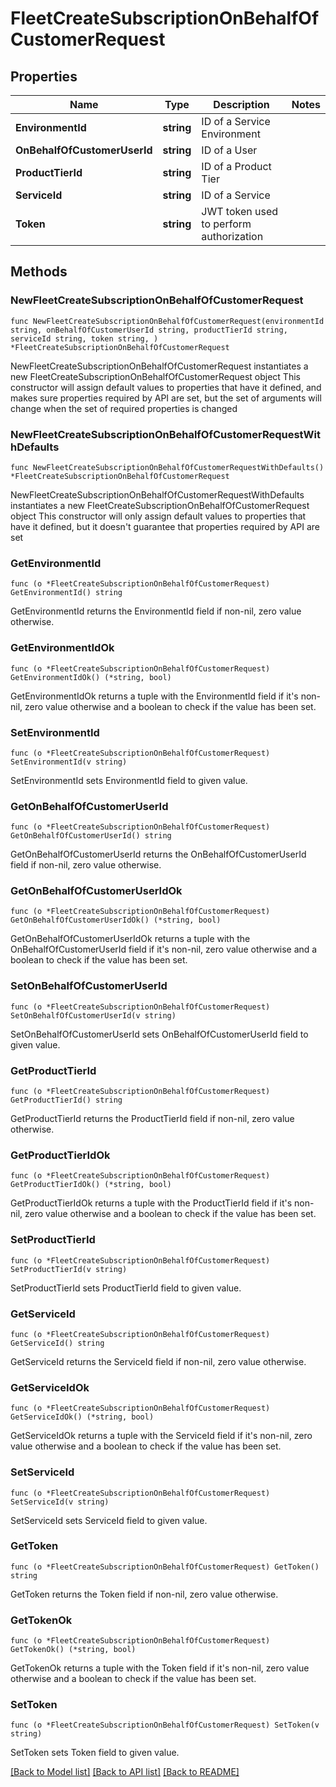 # FleetCreateSubscriptionOnBehalfOfCustomerRequest

## Properties

Name | Type | Description | Notes
------------ | ------------- | ------------- | -------------
**EnvironmentId** | **string** | ID of a Service Environment | 
**OnBehalfOfCustomerUserId** | **string** | ID of a User | 
**ProductTierId** | **string** | ID of a Product Tier | 
**ServiceId** | **string** | ID of a Service | 
**Token** | **string** | JWT token used to perform authorization | 

## Methods

### NewFleetCreateSubscriptionOnBehalfOfCustomerRequest

`func NewFleetCreateSubscriptionOnBehalfOfCustomerRequest(environmentId string, onBehalfOfCustomerUserId string, productTierId string, serviceId string, token string, ) *FleetCreateSubscriptionOnBehalfOfCustomerRequest`

NewFleetCreateSubscriptionOnBehalfOfCustomerRequest instantiates a new FleetCreateSubscriptionOnBehalfOfCustomerRequest object
This constructor will assign default values to properties that have it defined,
and makes sure properties required by API are set, but the set of arguments
will change when the set of required properties is changed

### NewFleetCreateSubscriptionOnBehalfOfCustomerRequestWithDefaults

`func NewFleetCreateSubscriptionOnBehalfOfCustomerRequestWithDefaults() *FleetCreateSubscriptionOnBehalfOfCustomerRequest`

NewFleetCreateSubscriptionOnBehalfOfCustomerRequestWithDefaults instantiates a new FleetCreateSubscriptionOnBehalfOfCustomerRequest object
This constructor will only assign default values to properties that have it defined,
but it doesn't guarantee that properties required by API are set

### GetEnvironmentId

`func (o *FleetCreateSubscriptionOnBehalfOfCustomerRequest) GetEnvironmentId() string`

GetEnvironmentId returns the EnvironmentId field if non-nil, zero value otherwise.

### GetEnvironmentIdOk

`func (o *FleetCreateSubscriptionOnBehalfOfCustomerRequest) GetEnvironmentIdOk() (*string, bool)`

GetEnvironmentIdOk returns a tuple with the EnvironmentId field if it's non-nil, zero value otherwise
and a boolean to check if the value has been set.

### SetEnvironmentId

`func (o *FleetCreateSubscriptionOnBehalfOfCustomerRequest) SetEnvironmentId(v string)`

SetEnvironmentId sets EnvironmentId field to given value.


### GetOnBehalfOfCustomerUserId

`func (o *FleetCreateSubscriptionOnBehalfOfCustomerRequest) GetOnBehalfOfCustomerUserId() string`

GetOnBehalfOfCustomerUserId returns the OnBehalfOfCustomerUserId field if non-nil, zero value otherwise.

### GetOnBehalfOfCustomerUserIdOk

`func (o *FleetCreateSubscriptionOnBehalfOfCustomerRequest) GetOnBehalfOfCustomerUserIdOk() (*string, bool)`

GetOnBehalfOfCustomerUserIdOk returns a tuple with the OnBehalfOfCustomerUserId field if it's non-nil, zero value otherwise
and a boolean to check if the value has been set.

### SetOnBehalfOfCustomerUserId

`func (o *FleetCreateSubscriptionOnBehalfOfCustomerRequest) SetOnBehalfOfCustomerUserId(v string)`

SetOnBehalfOfCustomerUserId sets OnBehalfOfCustomerUserId field to given value.


### GetProductTierId

`func (o *FleetCreateSubscriptionOnBehalfOfCustomerRequest) GetProductTierId() string`

GetProductTierId returns the ProductTierId field if non-nil, zero value otherwise.

### GetProductTierIdOk

`func (o *FleetCreateSubscriptionOnBehalfOfCustomerRequest) GetProductTierIdOk() (*string, bool)`

GetProductTierIdOk returns a tuple with the ProductTierId field if it's non-nil, zero value otherwise
and a boolean to check if the value has been set.

### SetProductTierId

`func (o *FleetCreateSubscriptionOnBehalfOfCustomerRequest) SetProductTierId(v string)`

SetProductTierId sets ProductTierId field to given value.


### GetServiceId

`func (o *FleetCreateSubscriptionOnBehalfOfCustomerRequest) GetServiceId() string`

GetServiceId returns the ServiceId field if non-nil, zero value otherwise.

### GetServiceIdOk

`func (o *FleetCreateSubscriptionOnBehalfOfCustomerRequest) GetServiceIdOk() (*string, bool)`

GetServiceIdOk returns a tuple with the ServiceId field if it's non-nil, zero value otherwise
and a boolean to check if the value has been set.

### SetServiceId

`func (o *FleetCreateSubscriptionOnBehalfOfCustomerRequest) SetServiceId(v string)`

SetServiceId sets ServiceId field to given value.


### GetToken

`func (o *FleetCreateSubscriptionOnBehalfOfCustomerRequest) GetToken() string`

GetToken returns the Token field if non-nil, zero value otherwise.

### GetTokenOk

`func (o *FleetCreateSubscriptionOnBehalfOfCustomerRequest) GetTokenOk() (*string, bool)`

GetTokenOk returns a tuple with the Token field if it's non-nil, zero value otherwise
and a boolean to check if the value has been set.

### SetToken

`func (o *FleetCreateSubscriptionOnBehalfOfCustomerRequest) SetToken(v string)`

SetToken sets Token field to given value.



[[Back to Model list]](../README.md#documentation-for-models) [[Back to API list]](../README.md#documentation-for-api-endpoints) [[Back to README]](../README.md)


